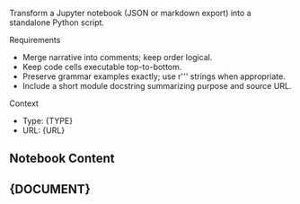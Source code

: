 Transform a Jupyter notebook (JSON or markdown export) into a standalone Python script.

Requirements
- Merge narrative into comments; keep order logical.
- Keep code cells executable top-to-bottom.
- Preserve grammar examples exactly; use r''' strings when appropriate.
- Include a short module docstring summarizing purpose and source URL.

Context
- Type: {TYPE}
- URL: {URL}

Notebook Content
---
{DOCUMENT}
---
